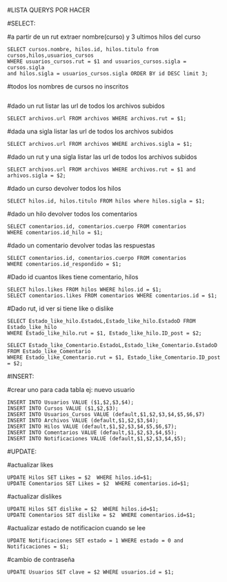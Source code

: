 #LISTA QUERYS POR HACER

#SELECT:

#a partir de un rut extraer nombre(curso) y 3 ultimos hilos del curso
```
SELECT cursos.nombre, hilos.id, hilos.titulo from cursos,hilos,usuarios_cursos
WHERE usuarios_cursos.rut = $1 and usuarios_cursos.sigla = cursos.sigla
and hilos.sigla = usuarios_cursos.sigla ORDER BY id DESC limit 3;
```

#todos los nombres de cursos no inscritos
```

```
#dado un rut listar las url de todos los archivos subidos
```
SELECT archivos.url FROM archivos WHERE archivos.rut = $1;
```
#dada una sigla listar las url de todos los archivos subidos
```
SELECT archivos.url FROM archivos WHERE archivos.sigla = $1;
```
#dado un rut y una sigla listar las url de todos los archivos subidos
```
SELECT archivos.url FROM archivos WHERE archivos.rut = $1 and arhivos.sigla = $2;
```
#dado un curso devolver todos los hilos
```
SELECT hilos.id, hilos.titulo FROM hilos where hilos.sigla = $1;
```
#dado un hilo devolver todos los comentarios
```
SELECT comentarios.id, comentarios.cuerpo FROM comentarios 
WHERE comentarios.id_hilo = $1;
```
#dado un comentario devolver todas las respuestas
```
SELECT comentarios.id, comentarios.cuerpo FROM comentarios 
WHERE comentarios.id_respondido = $1;
```
#Dado id cuantos likes tiene comentario, hilos
```
SELECT hilos.likes FROM hilos WHERE hilos.id = $1;
SELECT comentarios.likes FROM comentarios WHERE comentarios.id = $1;
```

#Dado rut, id ver si tiene like o dislike
```
SELECT Estado_like_hilo.EstadoL,Estado_like_hilo.EstadoD FROM Estado_like_hilo
WHERE Estado_like_hilo.rut = $1, Estado_like_hilo.ID_post = $2;

SELECT Estado_like_Comentario.EstadoL,Estado_like_Comentario.EstadoD 
FROM Estado_like_Comentario
WHERE Estado_like_Comentario.rut = $1, Estado_like_Comentario.ID_post = $2;
```

#INSERT:

#crear uno para cada tabla ej: nuevo usuario
```
INSERT INTO Usuarios VALUE ($1,$2,$3,$4);
INSERT INTO Cursos VALUE ($1,$2,$3);
INSERT INTO Usuarios_Cursos VALUE (default,$1,$2,$3,$4,$5,$6,$7)
INSERT INTO Archivos VALUE (default,$1,$2,$3,$4);
INSERT INTO Hilos VALUE (default,$1,$2,$3,$4,$5,$6,$7);
INSERT INTO Comentarios VALUE (default,$1,$2,$3,$4,$5);
INSERT INTO Notificaciones VALUE (default,$1,$2,$3,$4,$5);
```
#UPDATE:

#actualizar likes
```
UPDATE Hilos SET Likes = $2  WHERE hilos.id=$1;
UPDATE Comentarios SET Likes = $2  WHERE comentarios.id=$1;
```
#actualizar dislikes
```
UPDATE Hilos SET dislike = $2  WHERE hilos.id=$1;
UPDATE Comentarios SET dislike = $2  WHERE comentarios.id=$1;
```
#actualizar estado de notificacion cuando se lee
```
UPDATE Notificaciones SET estado = 1 WHERE estado = 0 and Notificaciones = $1;
```
#cambio de contraseña
```
UPDATE Usuarios SET clave = $2 WHERE usuarios.id = $1; 
```